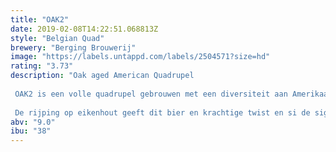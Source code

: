 ```yaml
---
title: "OAK2"
date: 2019-02-08T14:22:51.068813Z
style: "Belgian Quad"
brewery: "Berging Brouwerij"
image: "https://labels.untappd.com/labels/2504571?size=hd"
rating: "3.73"
description: "Oak aged American Quadrupel  OAK2 is een volle quadrupel gebrouwen met een diversiteit aan Amerikaanse hopsoorten. Deze hoppen geven dit bier fruit tonen als zwarte bes en grapefruit welke perfect passen bij de verwarmende moutige karamel smaken kenmerkend voor een quadrupel.   De rijping op eikenhout geeft dit bier en krachtige twist en si de signatuur van dit bier. "
abv: "9.0"
ibu: "38"
---
```

